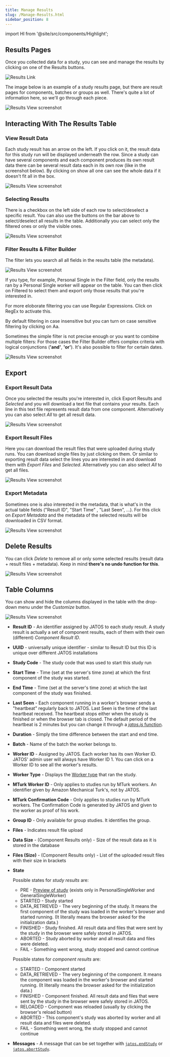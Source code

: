 ```yaml
---
title: Manage Results
slug: /Manage-Results.html
sidebar_position: 8
---
```

import Hl from '@site/src/components/Highlight';

## Results Pages

Once you collected data for a study, you can see and manage the results by clicking on one of the <Hl>Results</Hl> buttons.

![Results Link](/img/ResultsLink_371.png)

The image below is an example of a study results page, but there are <Hl>result</Hl> pages for <Hl>components</Hl>, <Hl>batches</Hl> or <Hl>groups</Hl> as well. There's quite a lot of information here, so we'll go through each piece.

![Results View screenshot](/img/ResultsView-Screenshot1.png)


## Interacting With The Results Table

### View Result Data

Each <Hl>study result</Hl> has an arrow on the left. If you click on it, the <Hl>result data</Hl> for this study run will be displayed underneath the row. Since a study can have several <Hl>components</Hl> and each component produces its own result data there can be several result data each in its own row (like in the screenshot below). By clicking on <Hl>show all</Hl> one can see the whole data if it doesn't fit all in the box.

![Results View screenshot](/img/ResultsView-Screenshot3.png)


### Selecting Results

There is a <Hl>checkbox</Hl> on the left side of each row to <Hl>select/deselect</Hl> a specific result. You can also use the buttons on the bar above to select/deselect all results in the table. Additionally you can select only the filtered ones or only the visible ones.

![Results View screenshot](/img/ResultsView-Screenshot2.png)


### Filter Results & Filter Builder

The filter lets you search all all fields in the results table (the metadata). 

![Results View screenshot](/img/ResultsView-Screenshot4.png)

If you type, for example, <Hl>Personal Single</Hl> in the <Hl>Filter</Hl> field, only the results ran by a Personal Single worker will appear on the table. You can then click on <Hl>Filtered</Hl> to select them and export only those results that you're interested in. 

For more eloborate filtering you can use Regular Expressions. Click on <Hl>RegEx</Hl> to activate this.

By default filtering in case insensitive but you can turn on case sensitive filtering by clicking on <Hl>Aa</Hl>.

Sometimes the simple filter is not precise enough or you want to combine multiple filters: For those cases the <Hl>Filter Builder</Hl> offers complex criteria with logical conjunctions (**'and'**, **'or'**). It's also possible to filter for certain dates.

![Results View screenshot](/img/ResultsView-Screenshot10.png)


## Export

### Export Result Data

Once you selected the results you're interested in, click <Hl>Export Results</Hl> and *Selected* and you will download a text file that contains your results. Each line in this text file represents result data from one component. Alternatively you can also select *All* to get all result data.

![Results View screenshot](/img/ResultsView-Screenshot6.png)

### Export Result Files

Here you can download the result files that were uploaded during study runs. You can download single files by just clicking on them. Or similar to exporting result data select the lines you are interested in and download them with *Export Files* and *Selected*. Alternatively you can also select *All* to get all files.

![Results View screenshot](/img/ResultsView-Screenshot5.png)

### Export Metadata 

Sometimes one is also interested in the metadata, that is what's in the actual table fields ("Result ID", "Start Time" , "Last Seen", ...). For this click on *Export Metadata* and the metadata of the selected results will be downloaded in CSV format.

![Results View screenshot](/img/ResultsView-Screenshot7.png)


## Delete Results

You can click *Delete* to remove all or only some selected results (result data + result files + metadata). Keep in mind **there's no undo function for this**. 

![Results View screenshot](/img/ResultsView-Screenshot8.png)


## Table Columns

You can show and hide the columns displayed in the table with the drop-down menu under the *Customize* button.

![Results View screenshot](/img/ResultsView-Screenshot9.png)

* **Result ID** - An identifier assigned by JATOS to each study result. A study result is actually a set of component results, each of them with their own (different) *Component Result ID*. 
* **UUID** - universally unique identifier - similar to Result ID but this ID is unique over different JATOS installations
* **Study Code** - The study code that was used to start this study run
* **Start Time** - Time (set at the server's time zone) at which the first component of the study was started. 
* **End Time** - Time (set at the server's time zone) at which the last component of the study was finished. 
* **Last Seen** - Each component running in a worker's browser sends a "heartbeat" regularly back to JATOS. Last Seen is the time of the last heartbeat received. The heartbeat stops either when the study is finished or when the browser tab is closed. The default period of the heartbeat is 2 minutes but you can change it through a [_jatos.js_ function](jatos.js-Reference.html#jatossetheartbeatperiod).
* **Duration** - Simply the time difference between the start and end time.
* **Batch** - Name of the batch the worker belongs to.
* **Worker ID** - Assigned by JATOS. Each worker has its own Worker ID. JATOS' admin user will always have Worker ID 1. You can click on a Worker ID to see all the worker's results. 
* **Worker Type** - Displays the [Worker type](Worker-Types.html) that ran the study. 
* **MTurk Worker ID** - Only applies to studies run by MTurk workers. An identifier given by Amazon Mechanical Turk's, not by JATOS.
* **MTurk Confirmation Code** - Only applies to studies run by MTurk workers. The Confirmation Code is generated by JATOS and given to the worker as proof of his work.
* **Group ID** - Only available for group studies. It identifies the group.
* **Files** - Indicates result file upload
* **Data Size** - (Component Results only) - Size of the result data as it is stored in the database
* **Files (Size)** - (Component Results only) - List of the uploaded result files with their size in brackets
* **State**
    
  Possible states for _study results_ are: 
  * PRE - [Preview of study](Restricting-study-flow.html#preview-links) (exists only in PersonalSingleWorker and GeneralSingleWorker)
  * STARTED - Study started
  * DATA_RETRIEVED - The very beginning of the study. It means the first component of the study was loaded in the worker's browser and started running. (It literally means the browser asked for the initialization data.)
  * FINISHED - Study finished. All result data and files that were sent by the study in the browser were safely stored in JATOS.
  * ABORTED - Study aborted by worker and all result data and files were deleted.
  * FAIL - Something went wrong, study stopped and cannot continue

  Possible states for _component results_ are:
  * STARTED - Component started
  * DATA_RETRIEVED -  The very beginning of the component. It means the component was loaded in the worker's browser and started running. (It literally means the browser asked for the initialization data.)
  * FINISHED - Component finished. All result data and files that were sent by the study in the browser were safely stored in JATOS.
  * RELOADED - Component was reloaded (usually by clicking the browser's reload button)
  * ABORTED - This component's study was aborted by worker and all result data and files were deleted.
  * FAIL - Something went wrong, the study stopped and cannot continue

* **Messages** - A message that can be set together with [`jatos.endStudy`](jatos.js-Reference.html#jatosendstudy) or [`jatos.abortStudy`](jatos.js-Reference.html#jatosabortstudy).
